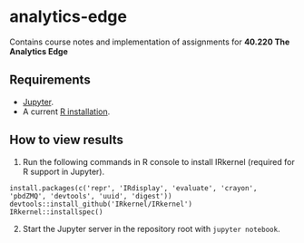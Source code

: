 # analytics-edge

Contains course notes and implementation of assignments for **40.220 The Analytics Edge**

## Requirements

* [Jupyter](http://jupyter.org).
* A current [R installation](https://www.R-project.org).

## How to view results
1. Run the following commands in R console to install IRkernel (required for R support in Jupyter).
```
install.packages(c('repr', 'IRdisplay', 'evaluate', 'crayon', 'pbdZMQ', 'devtools', 'uuid', 'digest'))
devtools::install_github('IRkernel/IRkernel')
IRkernel::installspec()
```
2. Start the Jupyter server in the repository root with `jupyter notebook`.